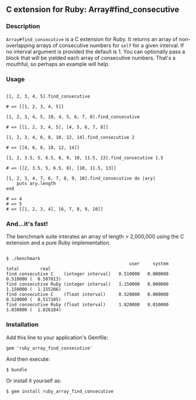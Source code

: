 ## C extension for Ruby: Array#find_consecutive

### Description
   
`Array#find_consecutive` is a C extension for Ruby. It returns an array of non-overlapping arrays of consecutive numbers for `self` for a given interval. If no interval argument is provided the default is 1. You can optionally pass a block that will be yielded each array of consecutive numbers. That's a mouthful, so perhaps an example will help.

### Usage

```

[1, 2, 3, 4, 5].find_consecutive

# => [[1, 2, 3, 4, 5]]

[1, 2, 3, 4, 5, 10, 4, 5, 6, 7, 8].find_consecutive

# => [[1, 2, 3, 4, 5], [4, 5, 6, 7, 8]]

[1, 2, 3, 4, 6, 8, 10, 12, 14].find_consecutive 2

# => [[4, 6, 8, 10, 12, 14]]

[1, 2, 3.5, 5, 6.5, 8, 9, 10, 11.5, 13].find_consecutive 1.5

# => [[2, 3.5, 5, 6.5, 8], [10, 11.5, 13]]

[1, 2, 3, 4, 7, 6, 7, 8, 9, 10].find_consecutive do |ary|
    puts ary.length
end

# => 4
# => 5
# => [[1, 2, 3, 4], [6, 7, 8, 9, 10]]

```

### And...it's fast!

The benchmark suite interates an array of length > 2,000,000 using the C extension and a pure Ruby implementation.

```

$ ./benchmark
                                               user     system      total        real
find consecutive C    (integer interval)   0.510000   0.000000   0.510000 (  0.507013)
find consecutive Ruby (integer interval)   1.150000   0.000000   1.150000 (  1.155206)
find consecutive C    (float interval)     0.520000   0.000000   0.520000 (  0.517105)
find consecutive Ruby (float interval)     1.820000   0.010000   1.830000 (  1.826184)

```
   
### Installation

Add this line to your application's Gemfile:

    gem 'ruby_array_find_consecutive'

And then execute:

    $ bundle

Or install it yourself as:

    $ gem install ruby_array_find_consecutive
